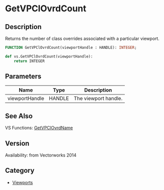 # GetVPClOvrdCount

## Description
Returns the number of class overrides associated with a particular viewport.

```pascal
FUNCTION GetVPClOvrdCount(viewportHandle : HANDLE): INTEGER;
```

```python
def vs.GetVPClOvrdCount(viewportHandle):
    return INTEGER
```

## Parameters
|Name|Type|Description|
|---|---|---|
|viewportHandle|HANDLE|The viewport handle.|

## See Also
VS Functions:
[GetVPClOvrdName](GetVPClOvrdName.md)

## Version
Availability: from Vectorworks 2014

## Category
* [Viewports](../Categories/Viewports.md)
